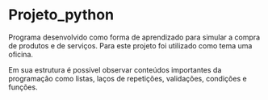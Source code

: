 # Projeto_python
Programa desenvolvido como forma de aprendizado para simular a compra de produtos e de serviços. Para este projeto foi utilizado como tema uma oficina.

Em sua estrutura é possível observar conteúdos importantes da programação como listas, laços de repetições, validações, condições e funções.
